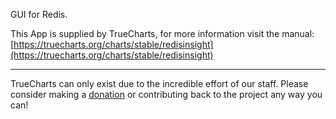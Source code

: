 GUI for Redis.

This App is supplied by TrueCharts, for more information visit the manual: [https://truecharts.org/charts/stable/redisinsight](https://truecharts.org/charts/stable/redisinsight)

---

TrueCharts can only exist due to the incredible effort of our staff.
Please consider making a [donation](https://truecharts.org/sponsor) or contributing back to the project any way you can!
